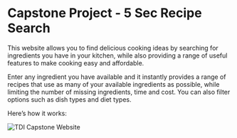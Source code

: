 # Capstone Project - 5 Sec Recipe Search

This website allows you to find delicious cooking ideas by searching for ingredients you have in your kitchen, while also providing a range of useful features to make cooking easy and affordable. 

Enter any ingredient you have available and it instantly provides a range of recipes that use as many of your available ingredients as possible, while limiting the number of missing ingredients, time and cost. You can also filter options such as dish types and diet types.


Here’s how it works: 

![TDI Capstone Website](https://github.com/fiontsl/Capstone/assets/33294622/b2ab8776-a0fc-4357-a725-01f313c9f969)
